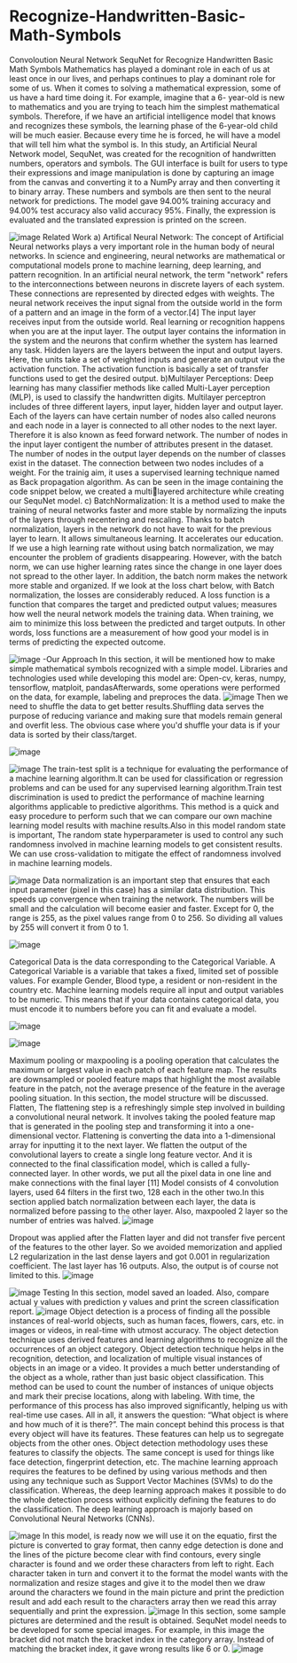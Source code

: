 # Recognize-Handwritten-Basic-Math-Symbols
Convoloution Neural Network SequNet for  Recognize Handwritten Basic Math Symbols
Mathematics has played a dominant role in each of us at least once in our lives, and 
perhaps continues to play a dominant role for some of us. When it comes to solving a 
mathematical expression, some of us have a hard time doing it. For example, imagine that a 6-
year-old is new to mathematics and you are trying to teach him the simplest mathematical 
symbols. Therefore, if we have an artificial intelligence model that knows and recognizes 
these symbols, the learning phase of the 6-year-old child will be much easier. Because every 
time he is forced, he will have a model that will tell him what the symbol is. In this study, an 
Artificial Neural Network model, SequNet, was created for the recognition of handwritten 
numbers, operators and symbols. The GUI interface is built for users to type their expressions 
and image manipulation is done by capturing an image from the canvas and converting it to a 
NumPy array and then converting it to binary array. These numbers and symbols are then sent 
to the neural network for predictions. The model gave 94.00% training accuracy and 94.00% 
test accuracy also valid accuracy 95%. Finally, the expression is evaluated and the translated
expression is printed on the screen.

![image](https://github.com/kubraca/Recognize-Handwritten-Basic-Math-Symbols/assets/72304467/69c0d114-8118-45a9-b69c-88427c4d5a35)
Related Work
a) Artifical Neural Network: 
The concept of Artificial Neural networks plays a very important role in the human 
body of neural networks. In science and engineering, neural networks are 
mathematical or computational models prone to machine learning, deep learning, and 
pattern recognition. In an artificial neural network, the term "network" refers to the 
interconnections between neurons in discrete layers of each system. These connections 
are represented by directed edges with weights. The neural network receives the input 
signal from the outside world in the form of a pattern and an image in the form of a 
vector.[4] The input layer receives input from the outside world. Real learning or 
recognition happens when you are at the input layer. The output layer contains the 
information in the system and the neurons that confirm whether the system has learned 
any task. Hidden layers are the layers between the input and output layers. Here, the 
units take a set of weighted inputs and generate an output via the activation function. 
The activation function is basically a set of transfer functions used to get the desired 
output.
b)Multilayer Perceptions:
Deep learning has many classifier methods like called Multi-Layer perception 
(MLP), is used to classify the handwritten digits. Multilayer perceptron 
includes of three different layers, input layer, hidden layer and output 
layer. Each of the layers can have certain number of nodes also called neurons and 
each node in a layer is connected to all other nodes to the next layer. Therefore it 
is also known as feed forward network. The number of nodes in the input layer 
contigent the number of attributes present in the dataset. The number of nodes in 
the output layer depends on the number of classes exist in the dataset. The 
connection between two nodes includes of a weight. For the trainig aim, it uses a 
supervised learning technique named as Back propagation algorithm.
As can be seen in the image containing the code snippet below, we created a multilayered architecture while creating our SequNet model.
c) BatchNormalization:
It is a method used to make the training of neural networks faster and more stable by 
normalizing the inputs of the layers through recentering and rescaling.
Thanks to batch normalization, layers in the network do not have to wait for the previous 
layer to learn. It allows simultaneous learning. It accelerates our education. If we use a 
high learning rate without using batch normalization, we may encounter the problem of 
gradients disappearing. However, with the batch norm, we can use higher learning rates 
since the change in one layer does not spread to the other layer. In addition, the batch 
norm makes the network more stable and organized.
If we look at the loss chart below, with Batch normalization, the losses are 
considerably reduced.
A loss function is a function that compares the target and predicted output values; 
measures how well the neural network models the training data. When training, we 
aim to minimize this loss between the predicted and target outputs. In other words, loss 
functions are a measurement of how good your model is in terms of predicting the 
expected outcome.

![image](https://github.com/kubraca/Recognize-Handwritten-Basic-Math-Symbols/assets/72304467/f5af2d33-1bcc-4c0f-9135-46cf32d44254)
 -Our Approach
In this section, it will be mentioned how to make simple mathematical symbols 
recognized with a simple model. Libraries and technologies used while developing this model 
are: Open-cv, keras, numpy, tensorflow, matploit, pandasAfterwards, some operations were 
performed on the data, for example, labeling and preproces the data.
![image](https://github.com/kubraca/Recognize-Handwritten-Basic-Math-Symbols/assets/72304467/8f976672-f484-4ab3-b14b-b1f18eb52c1a)
Then we need to shuffle the data to get better results.Shuffling data serves the purpose 
of reducing variance and making sure that models remain general and overfit less. The 
obvious case where you'd shuffle your data is if your data is sorted by their class/target.

![image](https://github.com/kubraca/Recognize-Handwritten-Basic-Math-Symbols/assets/72304467/52068f06-374a-4b1b-884c-081f6e04c921)

![image](https://github.com/kubraca/Recognize-Handwritten-Basic-Math-Symbols/assets/72304467/302bdd30-4485-4df8-afd1-c4b6b4767458)
The train-test split is a technique for evaluating the performance of a machine learning 
algorithm.It can be used for classification or regression problems and can be used for any 
supervised learning algorithm.Train test discrimination is used to predict the performance of 
machine learning algorithms applicable to predictive algorithms. This method is a quick and 
easy procedure to perform such that we can compare our own machine learning model results 
with machine results.Also in this model random state is important, The random state 
hyperparameter is used to control any such randomness involved in machine
learning models to get consistent results. We can use cross-validation to mitigate the effect of 
randomness involved in machine learning models.

![image](https://github.com/kubraca/Recognize-Handwritten-Basic-Math-Symbols/assets/72304467/f55dd819-ae07-4ce3-b3be-a7113141b276)
Data normalization is an important step that ensures that each input parameter (pixel in 
this case) has a similar data distribution. This speeds up convergence when training the 
network.
The numbers will be small and the calculation will become easier and faster. Except 
for 0, the range is 255, as the pixel values range from 0 to 256. So dividing all values by 255 
will convert it from 0 to 1.

![image](https://github.com/kubraca/Recognize-Handwritten-Basic-Math-Symbols/assets/72304467/02ad59c8-0903-4c7f-bc71-4a3172c725fa)

Categorical Data is the data corresponding to the Categorical Variable. A Categorical 
Variable is a variable that takes a fixed, limited set of possible values. For example Gender, 
Blood type, a resident or non-resident in the country etc. Machine learning models require all 
input and output variables to be numeric. This means that if your data contains categorical 
data, you must encode it to numbers before you can fit and evaluate a model.

![image](https://github.com/kubraca/Recognize-Handwritten-Basic-Math-Symbols/assets/72304467/8475c28e-29c8-477a-9de7-bd54fdc7f8c9)

![image](https://github.com/kubraca/Recognize-Handwritten-Basic-Math-Symbols/assets/72304467/34c91b02-7d07-4a51-99ee-2bd083d3f7ed)

Maximum pooling or maxpooling is a pooling operation that calculates the 
maximum or largest value in each patch of each feature map. The results are downsampled or 
pooled feature maps that highlight the most available feature in the patch, not the average 
presence of the feature in the average pooling situation. In this section, the model structure 
will be discussed.
Flatten, The flattening step is a refreshingly simple step involved in building a 
convolutional neural network. It involves taking the pooled feature map that is generated in 
the pooling step and transforming it into a one-dimensional vector. Flattening is converting 
the data into a 1-dimensional array for inputting it to the next layer. We flatten the output of 
the convolutional layers to create a single long feature vector. And it is connected to the final 
classification model, which is called a fully-connected layer. In other words, we put all the 
pixel data in one line and make connections with the final layer [11]
Model consists of 4 convolution layers, used 64 filters in the first two, 128 each in the 
other two.In this section applied batch normalization between each layer, the data is 
normalized before passing to the other layer. Also, maxpooled 2 layer so the number of 
entries was halved.
![image](https://github.com/kubraca/Recognize-Handwritten-Basic-Math-Symbols/assets/72304467/be689d77-850c-4494-be8b-43c5942e1bac)

Dropout was applied after the Flatten layer and did not transfer five percent of the features to 
the other layer. So we avoided memorization and applied L2 regularization in the last dense 
layers and got 0.001 in regularization coefficient. The last layer has 16 outputs. Also, the 
output is of course not limited to this.
![image](https://github.com/kubraca/Recognize-Handwritten-Basic-Math-Symbols/assets/72304467/785a71e5-0a62-4615-9ca7-1ad170877511)

![image](https://github.com/kubraca/Recognize-Handwritten-Basic-Math-Symbols/assets/72304467/82cbfadf-ca60-4ed6-a273-55604a4cf1cb)
Testing
In this section, model saved an loaded. Also, compare actual y values with prediction y values and print the screen classification report.
![image](https://github.com/kubraca/Recognize-Handwritten-Basic-Math-Symbols/assets/72304467/db4b7636-0f8c-4c63-90cc-79650ed29d0e)
Object detection is a process of finding all the possible instances of real-world 
objects, such as human faces, flowers, cars, etc. in images or videos, in real-time with 
utmost accuracy. The object detection technique uses derived features and learning 
algorithms to recognize all the occurrences of an object category. Object detection technique 
helps in the recognition, detection, and localization of multiple visual instances of objects in 
an image or a video. It provides a much better understanding of the object as a whole, rather
than just basic object classification. This method can be used to count the number of instances 
of unique objects and mark their precise locations, along with labeling. With time, the 
performance of this process has also improved significantly, helping us with real-time use 
cases. All in all, it answers the question: “What object is where and how much of it is there?”.
The main concept behind this process is that every object will have its features. These 
features can help us to segregate objects from the other ones. Object detection methodology 
uses these features to classify the objects. The same concept is used for things like face 
detection, fingerprint detection, etc.
The machine learning approach requires the features to be defined by using various 
methods and then using any technique such as Support Vector Machines (SVMs) to do the 
classification. Whereas, the deep learning approach makes it possible to do the whole 
detection process without explicitly defining the features to do the classification. The deep 
learning approach is majorly based on Convolutional Neural Networks (CNNs).

![image](https://github.com/kubraca/Recognize-Handwritten-Basic-Math-Symbols/assets/72304467/8d97bc03-a1c8-44a8-8c4c-28a041e33c4a)
In this model, is ready now we will use it on the equatio, first the picture is converted 
to gray format, then canny edge detection is done and the lines of the picture become clear 
with find contours, every single character is found and we order these characters from left to 
right.
Each character taken in turn and convert it to the format the model wants with the 
normalization and resize stages and give it to the model then we draw around the characters 
we found in the main picture and print the prediction result and add each result to the 
characters array then we read this array sequentially and print the expression.
![image](https://github.com/kubraca/Recognize-Handwritten-Basic-Math-Symbols/assets/72304467/a7600e93-4a15-4a75-a8cd-ecd195e91b4d)
In this section, some sample pictures are determined and the result is obtained. SequNet 
model needs to be developed for some special images. For example, in this image the bracket 
did not match the bracket index in the category array. Instead of matching the bracket index, it 
gave wrong results like 6 or 0.
![image](https://github.com/kubraca/Recognize-Handwritten-Basic-Math-Symbols/assets/72304467/e0ca360c-e443-4ecb-b13c-4f2ed40ddb22)



